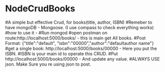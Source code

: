# NodeCrudBooks
#A simple but effective Crud, for books(title, author, ISBN)
#Remeber to have mongoDB - Mongoose. (I use compass to check everything works)
#how to use it - 
#Run mongod 
#open postman on route:http://localhost:5000/books/ - this is main get All books.
#Post Format: {"title":"default", "isbn":"00000","author":"defaultauthor name"}
#get a single book: http://localhost:5000/books/00000 - Here you put the ISBN.
#ISBN is your main id to operate this CRUD.
#Put http://localhost:5000/books/00000 - And update any value.
#ALWAYS USE json. Make Sure you re using json to post.
